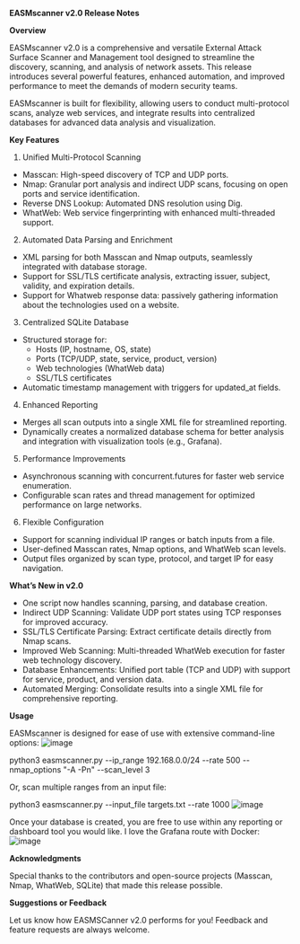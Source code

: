 **EASMscanner v2.0 Release Notes**

**Overview**

EASMscanner v2.0 is a comprehensive and versatile External Attack Surface Scanner and Management tool designed to streamline the discovery, scanning, and analysis of network assets. This release introduces several powerful features, enhanced automation, and improved performance to meet the demands of modern security teams.

EASMscanner is built for flexibility, allowing users to conduct multi-protocol scans, analyze web services, and integrate results into centralized databases for advanced data analysis and visualization.

**Key Features**

1. Unified Multi-Protocol Scanning

- Masscan: High-speed discovery of TCP and UDP ports.
- Nmap: Granular port analysis and indirect UDP scans, focusing on open ports and service identification.
- Reverse DNS Lookup: Automated DNS resolution using Dig.
- WhatWeb: Web service fingerprinting with enhanced multi-threaded support.

2. Automated Data Parsing and Enrichment

- XML parsing for both Masscan and Nmap outputs, seamlessly integrated with database storage.
- Support for SSL/TLS certificate analysis, extracting issuer, subject, validity, and expiration details.
- Support for Whatweb response data: passively gathering information about the technologies used on a website.

3. Centralized SQLite Database

- Structured storage for:
   - Hosts (IP, hostname, OS, state)
   - Ports (TCP/UDP, state, service, product, version)
   - Web technologies (WhatWeb data)
   - SSL/TLS certificates
- Automatic timestamp management with triggers for updated_at fields.

4. Enhanced Reporting

- Merges all scan outputs into a single XML file for streamlined reporting.
- Dynamically creates a normalized database schema for better analysis and integration with visualization tools (e.g., Grafana).

5. Performance Improvements

- Asynchronous scanning with concurrent.futures for faster web service enumeration.
- Configurable scan rates and thread management for optimized performance on large networks.

6. Flexible Configuration

- Support for scanning individual IP ranges or batch inputs from a file.
- User-defined Masscan rates, Nmap options, and WhatWeb scan levels.
- Output files organized by scan type, protocol, and target IP for easy navigation.

**What’s New in v2.0**

- One script now handles scanning, parsing, and database creation.
- Indirect UDP Scanning: Validate UDP port states using TCP responses for improved accuracy.
- SSL/TLS Certificate Parsing: Extract certificate details directly from Nmap scans.
- Improved Web Scanning: Multi-threaded WhatWeb execution for faster web technology discovery.
- Database Enhancements: Unified port table (TCP and UDP) with support for service, product, and version data.
- Automated Merging: Consolidate results into a single XML file for comprehensive reporting.

**Usage**

EASMscanner is designed for ease of use with extensive command-line options:
![image](https://github.com/user-attachments/assets/ed9933aa-4c50-48db-87c9-c2e4d2bde70d)


python3 easmscanner.py --ip_range 192.168.0.0/24 --rate 500 --nmap_options "-A -Pn" --scan_level 3


Or, scan multiple ranges from an input file:

python3 easmscanner.py --input_file targets.txt --rate 1000
![image](https://github.com/user-attachments/assets/c3e62911-5c0c-46bd-9bc5-95b6c92aabe8)

Once your database is created, you are free to use within any reporting or dashboard tool you would like. I love the Grafana route with Docker:
![image](https://github.com/user-attachments/assets/a9f8083f-293d-42aa-96bb-3c50dd182607)


**Acknowledgments**

Special thanks to the contributors and open-source projects (Masscan, Nmap, WhatWeb, SQLite) that made this release possible.

**Suggestions or Feedback**

Let us know how EASMSCanner v2.0 performs for you! Feedback and feature requests are always welcome.
